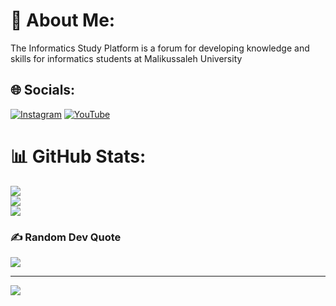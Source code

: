# 💫 About Me:
The Informatics Study Platform is a forum for developing knowledge and skills for informatics students at Malikussaleh University


## 🌐 Socials:
[![Instagram](https://img.shields.io/badge/Instagram-%23E4405F.svg?logo=Instagram&logoColor=white)](https://instagram.com/ISP_unimal) [![YouTube](https://img.shields.io/badge/YouTube-%23FF0000.svg?logo=YouTube&logoColor=white)](https://youtube.com/@ISPUnimal) 
# 📊 GitHub Stats:
![](https://github-readme-stats.vercel.app/api?username=ISPunimal&theme=dark&hide_border=false&include_all_commits=false&count_private=false)<br/>
![](https://github-readme-streak-stats.herokuapp.com/?user=ISPunimal&theme=dark&hide_border=false)<br/>
![](https://github-readme-stats.vercel.app/api/top-langs/?username=ISPunimal&theme=dark&hide_border=false&include_all_commits=false&count_private=false&layout=compact)

### ✍️ Random Dev Quote
![](https://quotes-github-readme.vercel.app/api?type=horizontal&theme=radical)

---
[![](https://visitcount.itsvg.in/api?id=ISPunimal&icon=0&color=0)](https://visitcount.itsvg.in)

<!-- Proudly created with GPRM ( https://gprm.itsvg.in ) -->
